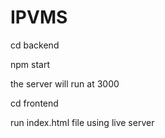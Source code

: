 # IPVMS

cd backend

npm start

the server will run at 3000

cd frontend

run index.html file using live server

